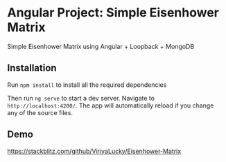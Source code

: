 # Angular Project: Simple Eisenhower Matrix

Simple Eisenhower Matrix using Angular + Loopback + MongoDB


## Installation

Run `npm install` to install all the required dependencies

Then run `ng serve` to start a dev server.
Navigate to `http://localhost:4200/`. The app will automatically reload if you change any of the source files.

## Demo

https://stackblitz.com/github/ViriyaLucky/Eisenhower-Matrix
